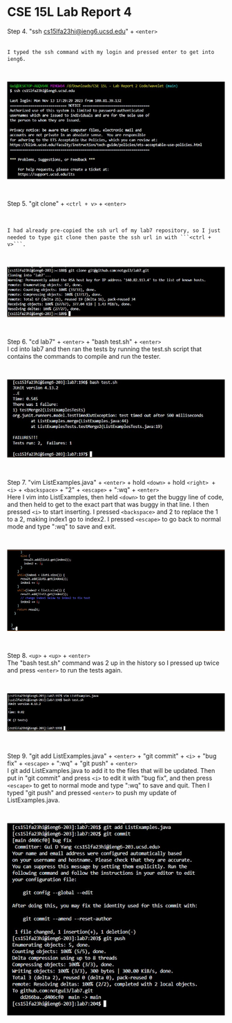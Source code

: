 # **CSE 15L Lab Report 4** 


Step 4. "ssh cs15lfa23hi@ieng6.ucsd.edu" + ```<enter>``` <br>
<br>

    I typed the ssh command with my login and pressed enter to get into ieng6.

<br>

![Image](step4.jpg)

<br>


Step 5. "git clone" + ```<ctrl + v>``` + ```<enter>``` <br>

<br>

    I had already pre-copied the ssh url of my lab7 repository, so I just needed to type git clone then paste the ssh url in with ```<ctrl + v>```.

<br>

![Image](step5.jpg)

<br>


Step 6. "cd lab7" + ```<enter>``` + "bash test.sh" + ```<enter>``` <br>
    I cd into lab7 and then ran the tests by running the test.sh script that contains the commands to compile and run the tester.

    
<br>

![Image](step6.jpg)

<br>


Step 7. "vim ListExamples.java" + ```<enter>``` + hold ```<down>``` + hold ```<right> ```+ ```<i>``` + ```<backspace>``` + "2" + ```<escape>``` + ":wq" + ```<enter>``` <br>
    Here I vim into ListExamples, then held ```<down>``` to get the buggy line of code, and then held <right> to get to the exact part that was buggy in that line.
    I then pressed ```<i>``` to start inserting. I pressed ```<backspace>``` and 2 to replace the 1 to a 2, making index1 go to index2.
    I pressed ```<escape>``` to go back to normal mode and type ":wq" to save and exit.

<br>

![Image](step7.jpg)

<br>


Step 8. ```<up>``` + ```<up>``` + ```<enter>``` <br>
    The "bash test.sh" command was 2 up in the history so I pressed up twice and press ```<enter>``` to run the tests again.

<br>

![Image](step8.jpg)

<br>


Step 9. "git add ListExamples.java" + ```<enter>``` + "git commit" + ```<i>``` + "bug fix" + ```<escape>``` + ":wq" + "git push" + ```<enter>``` <br>
    I git add ListExamples.java to add it to the files that will be updated.
    Then put in "git commit" and press ```<i>``` to edit it with "bug fix", and then press ```<escape>``` to get to normal mode and type ":wq" to save and quit.
    Then I typed "git push" and pressed ```<enter>``` to push my update of ListExamples.java.


<br>

![Image](step9.jpg)



